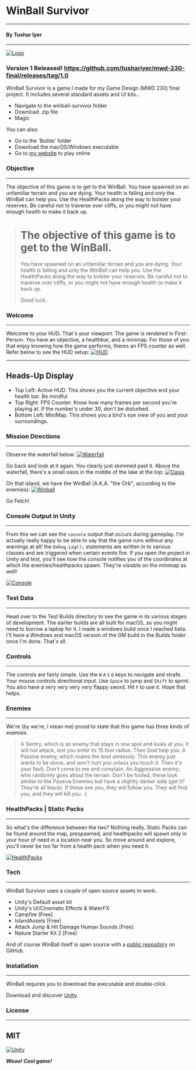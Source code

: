 # WinBall Survivor
----
#### By Tushar Iyer
----

[![Logo](https://raw.githubusercontent.com/tushariyer/mwd-230-final/master/Test%20Data%20(Unfinished%20Versions)/Logo/DarkOrb.jpg)](https://raw.githubusercontent.com/tushariyer/mwd-230-final/master/Test%20Data%20(Unfinished%20Versions)/Logo/DarkOrb.jpg)

### Version 1 Released! https://github.com/tushariyer/mwd-230-final/releases/tag/1.0

WinBall Survivor is a game I made for my Game Design (MWD 230) final project. It includes several standard assets and UI kits..

  - Navigate to the winball-survivor folder
  - Download .zip file
  - Magic

You can also:
  - Go to the 'Builds' folder
  - Download the macOS/Windows executable
  - Go to [my website](http://winball.tushariyer.co) to play online

### Objective
----
The objective of this game is to get to the WinBall. You have spawned on an unfamiliar terrain and you are dying. Your health is falling and only the WinBall can help you. Use the HealthPacks along the way to bolster your reserves. Be careful not to traverse over cliffs, or you might not have enough health to make it back up.  

> # The objective of this game is to get to the WinBall.
> You have spawned on an unfamiliar terrain and you are dying. 
> Your health is falling and only the WinBall can help you.
> Use the HealthPacks along the way to bolster your reserves.
>  Be careful not to traverse over cliffs, or you might not have enough health to make it back up.
> 
> Good luck.

### Welcome
----
Welcome to your HUD. That's your viewport. The game is rendered in First-Person. You have an objective, a healthbar, and a minimap. For those of you that enjoy knowing how the game performs, theres an FPS counter as well. Refer below to see the HUD setup:
[![HUD](https://raw.githubusercontent.com/tushariyer/mwd-230-final/master/Test%20Data%20(Unfinished%20Versions)/Renderings/HUD.png)](https://raw.githubusercontent.com/tushariyer/mwd-230-final/master/Test%20Data%20(Unfinished%20Versions)/Renderings/HUD.png)

----
Heads-Up Display
----
* Top Left: Active HUD. This shows you the current objective and your health bar. Be mindful
* Top Right: FPS Counter. Know how many frames per second you're playing at. If the number's under 30, don't be disturbed. 
* Bottom Left: MiniMap. This shows you a bird's eye view of you and your surroundings. 


### Mission Directions
----
Observe the waterfall below:
[![Waterfall](https://raw.githubusercontent.com/tushariyer/mwd-230-final/master/Test%20Data%20(Unfinished%20Versions)/Renderings/Waterfall.png)](https://raw.githubusercontent.com/tushariyer/mwd-230-final/master/Test%20Data%20(Unfinished%20Versions)/Renderings/Waterfall.png)

Go back and look at it again. You clearly just skimmed past it. Above the waterfall, there's a small oasis in the middle of the lake at the top:
[![Oasis](https://raw.githubusercontent.com/tushariyer/mwd-230-final/master/Test%20Data%20(Unfinished%20Versions)/Renderings/WinBall%20Location.png)](https://raw.githubusercontent.com/tushariyer/mwd-230-final/master/Test%20Data%20(Unfinished%20Versions)/Renderings/WinBall%20Location.png)

On that island, we have the WinBall (A.K.A. "the Orb"; according to the enemies):
[![Winball](https://raw.githubusercontent.com/tushariyer/mwd-230-final/master/Test%20Data%20(Unfinished%20Versions)/Renderings/winball.png)](https://raw.githubusercontent.com/tushariyer/mwd-230-final/master/Test%20Data%20(Unfinished%20Versions)/Renderings/winball.png)

Go Fetch!

### Console Output in Unity
----
From this we can see the ```console``` output that occurs during gameplay. I'm actually really happy to be able to say that the game runs without any warnings at all! the ```Debug.Log();``` statements are written in to various classes and are triggered when certain events fire. If you open the project in Unity and test, you'll see how the console notifies you of the coordinates at which the enemies/healthpacks spawn. They're visisble on the minimap as well!

[![Console](https://raw.githubusercontent.com/tushariyer/mwd-230-final/master/Test%20Data%20(Unfinished%20Versions)/Renderings/Console%20Output%20-%20Spawning.png)](https://raw.githubusercontent.com/tushariyer/mwd-230-final/master/Test%20Data%20(Unfinished%20Versions)/Renderings/Console%20Output%20-%20Spawning.png)


### Test Data
----
Head over to the Test Builds directory to see the game in its various stages of development. The earlier builds are all built for macOS, so you might need to borrow a laptop for it. I made a windows build once I reached beta. I'll have a Windows and macOS version of the GM build in the Builds folder once I'm done. That's all.

### Controls
----
The controls are fairly simple. Use the ```W``` ```A``` ```S``` ```D``` keys to navigate and strafe. Your mouse controls directional input. Use ```Space``` to jump and ```Shift``` to sprint. You also have a very very very very flappy sword. Hit ```F``` to use it. Hope that helps.

### Enemies
----

We're (by we're, I mean me) proud to state that this game has three kinds of enemies. 
> A Sentry, which is an enemy that stays in one spot and looks at you. It will not attack, lest you enter its 15 foot radius. Then God help you.
> A Passive enemy, which roams the land aimlessly. This enemy just wants to be alone, and won't hurt you unless you touch it. Then it's your fault. Don't come to me and complain.
> An Aggressive enemy; who randomly goes about the terrain. Don't be fooled, these look similar to the Passive Enemies but have a slightly darker side (get it? They're all black). If these see you, they will follow you. They will find you, and they will kill you. :)

### HealthPacks | Static Packs
----

So what's the difference between the two? Nothing really. Static Packs can be found around the map, prespawned, and healthpacks will spawn only in your hour of need in a location near you. So move around and explore, you'll never be too far from a health pack when you need it. 

[![HealthPacks](https://raw.githubusercontent.com/tushariyer/mwd-230-final/master/Test%20Data%20(Unfinished%20Versions)/Renderings/health-static.png)](https://raw.githubusercontent.com/tushariyer/mwd-230-final/master/Test%20Data%20(Unfinished%20Versions)/Renderings/health-static.png)

### Tech
----
WinBall Survivor uses a couple of open source assets to work:

* Unity's Default asset kit
* Unity's UI/Cinematic Effects & WaterFX
* Campfire [Free]
* IslandAssets [Free]
* Attack Jump & Hit Damage Human Sounds [Free]
* Nature Starter Kit 2 [Free]

And of course WinBall itself is open source with a [public repository](https://github.com/tushariyer)
on GitHub.

### Installation
----
WinBall requires you to download the executable and double-click.

Download and discover [Unity](https://store.unity.com/products/unity-personal?_ga=1.202645457.1591437004.1467993975).


### License
----

MIT
----

[![Unity](https://dannagle.com/unityscreenshots/windows7_madewithunity.png)](https://store.unity.com/products/unity-personal?_ga=1.202645457.1591437004.1467993975)

***Wooo! Cool game!***
